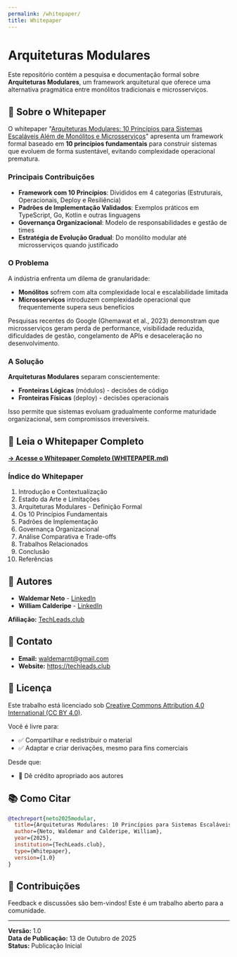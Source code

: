 ```yaml
---
permalink: /whitepaper/
title: Whitepaper
---
```


# Arquiteturas Modulares

Este repositório contém a pesquisa e documentação formal sobre **Arquiteturas Modulares**, um framework arquitetural que oferece uma alternativa pragmática entre monólitos tradicionais e microsserviços.

## 📄 Sobre o Whitepaper

O whitepaper "[Arquiteturas Modulares: 10 Princípios para Sistemas Escaláveis Além de Monólitos e Microsserviços](./WHITEPAPER.md)" apresenta um framework formal baseado em **10 princípios fundamentais** para construir sistemas que evoluem de forma sustentável, evitando complexidade operacional prematura.

### Principais Contribuições

- **Framework com 10 Princípios**: Divididos em 4 categorias (Estruturais, Operacionais, Deploy e Resiliência)
- **Padrões de Implementação Validados**: Exemplos práticos em TypeScript, Go, Kotlin e outras linguagens
- **Governança Organizacional**: Modelo de responsabilidades e gestão de times
- **Estratégia de Evolução Gradual**: Do monólito modular até microsserviços quando justificado

### O Problema

A indústria enfrenta um dilema de granularidade:
- **Monólitos** sofrem com alta complexidade local e escalabilidade limitada
- **Microsserviços** introduzem complexidade operacional que frequentemente supera seus benefícios

Pesquisas recentes do Google (Ghemawat et al., 2023) demonstram que microsserviços geram perda de performance, visibilidade reduzida, dificuldades de gestão, congelamento de APIs e desaceleração no desenvolvimento.

### A Solução

**Arquiteturas Modulares** separam conscientemente:
- **Fronteiras Lógicas** (módulos) - decisões de código
- **Fronteiras Físicas** (deploy) - decisões operacionais

Isso permite que sistemas evoluam gradualmente conforme maturidade organizacional, sem compromissos irreversíveis.

## 📖 Leia o Whitepaper Completo

**[→ Acesse o Whitepaper Completo (WHITEPAPER.md)](./WHITEPAPER.md)**

### Índice do Whitepaper

1. Introdução e Contextualização
2. Estado da Arte e Limitações
3. Arquiteturas Modulares - Definição Formal
4. Os 10 Princípios Fundamentais
5. Padrões de Implementação
6. Governança Organizacional
7. Análise Comparativa e Trade-offs
8. Trabalhos Relacionados
9. Conclusão
10. Referências

## 👥 Autores

- **Waldemar Neto** - [LinkedIn](https://www.linkedin.com/in/waldemarnt/)
- **William Calderipe** - [LinkedIn](https://www.linkedin.com/in/wcalderipe/)

**Afiliação:** [TechLeads.club](https://techleads.club)

## 📧 Contato

- **Email:** waldemarnt@gmail.com
- **Website:** https://techleads.club

## 📜 Licença

Este trabalho está licenciado sob [Creative Commons Attribution 4.0 International (CC BY 4.0)](https://creativecommons.org/licenses/by/4.0/).

Você é livre para:
- ✅ Compartilhar e redistribuir o material
- ✅ Adaptar e criar derivações, mesmo para fins comerciais

Desde que:
- 📝 Dê crédito apropriado aos autores

## 📚 Como Citar

```bibtex
@techreport{neto2025modular,
  title={Arquiteturas Modulares: 10 Princípios para Sistemas Escaláveis Além de Monólitos e Microsserviços},
  author={Neto, Waldemar and Calderipe, William},
  year={2025},
  institution={TechLeads.club},
  type={Whitepaper},
  version={1.0}
}
```

## 🤝 Contribuições

Feedback e discussões são bem-vindos! Este é um trabalho aberto para a comunidade.

---

**Versão:** 1.0  
**Data de Publicação:** 13 de Outubro de 2025  
**Status:** Publicação Inicial

